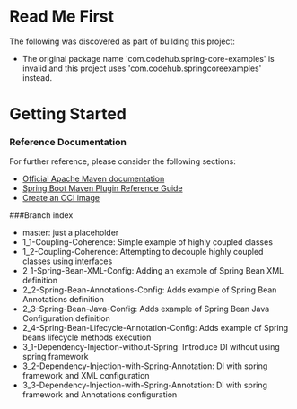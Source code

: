 # Read Me First
The following was discovered as part of building this project:

* The original package name 'com.codehub.spring-core-examples' is invalid and this project uses 'com.codehub.springcoreexamples' instead.

# Getting Started

### Reference Documentation
For further reference, please consider the following sections:

* [Official Apache Maven documentation](https://maven.apache.org/guides/index.html)
* [Spring Boot Maven Plugin Reference Guide](https://docs.spring.io/spring-boot/docs/2.4.0/maven-plugin/reference/html/)
* [Create an OCI image](https://docs.spring.io/spring-boot/docs/2.4.0/maven-plugin/reference/html/#build-image)

###Branch index

* master: just a placeholder
* 1_1-Coupling-Coherence: Simple example of highly coupled classes
* 1_2-Coupling-Coherence: Attempting to decouple highly coupled classes using interfaces
* 2_1-Spring-Bean-XML-Config: Adding an example of Spring Bean XML definition
* 2_2-Spring-Bean-Annotations-Config: Adds example of Spring Bean Annotations definition
* 2_3-Spring-Bean-Java-Config: Adds example of Spring Bean Java Configuration definition
* 2_4-Spring-Bean-Lifecycle-Annotation-Config: Adds example of Spring beans lifecycle methods execution
* 3_1-Dependency-Injection-without-Spring: Introduce DI without using spring framework
* 3_2-Dependency-Injection-with-Spring-Annotation: DI with spring framework and XML configuration
* 3_3-Dependency-Injection-with-Spring-Annotation: DI with spring framework and Annotations configuration